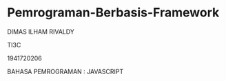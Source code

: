 # Pemrograman-Berbasis-Framework


DIMAS ILHAM RIVALDY


TI3C


1941720206

BAHASA PEMROGRAMAN : JAVASCRIPT
